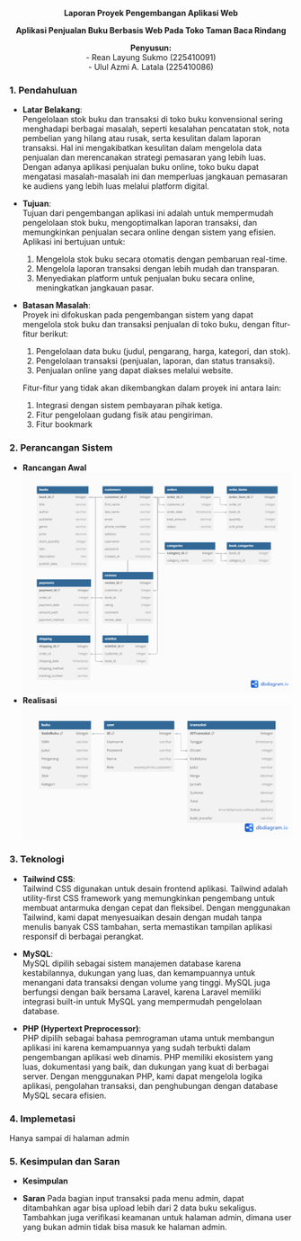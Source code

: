 <p align="center">
  <strong > Laporan Proyek Pengembangan Aplikasi Web </strong>
</p>
<p align="center">
  <strong > Aplikasi Penjualan Buku Berbasis Web Pada Toko Taman Baca Rindang </strong>
</p>
<p align="center">
  <strong > Penyusun: </strong>
  <br> - Rean Layung Sukmo (225410091)
  <br> - Ulul Azmi A. Latala (225410086)
</p>

### 1. Pendahuluan

- **Latar Belakang**:  
  Pengelolaan stok buku dan transaksi di toko buku konvensional sering menghadapi berbagai masalah, seperti kesalahan pencatatan stok, nota pembelian yang hilang atau rusak, serta kesulitan dalam laporan transaksi. Hal ini mengakibatkan kesulitan dalam mengelola data penjualan dan merencanakan strategi pemasaran yang lebih luas. Dengan adanya aplikasi penjualan buku online, toko buku dapat mengatasi masalah-masalah ini dan memperluas jangkauan pemasaran ke audiens yang lebih luas melalui platform digital.

- **Tujuan**:  
  Tujuan dari pengembangan aplikasi ini adalah untuk mempermudah pengelolaan stok buku, mengoptimalkan laporan transaksi, dan memungkinkan penjualan secara online dengan sistem yang efisien. Aplikasi ini bertujuan untuk:
  1. Mengelola stok buku secara otomatis dengan pembaruan real-time.
  2. Mengelola laporan transaksi dengan lebih mudah dan transparan.
  3. Menyediakan platform untuk penjualan buku secara online, meningkatkan jangkauan pasar.

- **Batasan Masalah**:  
  Proyek ini difokuskan pada pengembangan sistem yang dapat mengelola stok buku dan transaksi penjualan di toko buku, dengan fitur-fitur berikut:
  1. Pengelolaan data buku (judul, pengarang, harga, kategori, dan stok).
  2. Pengelolaan transaksi (penjualan, laporan, dan status transaksi).
  3. Penjualan online yang dapat diakses melalui website.
  
  Fitur-fitur yang tidak akan dikembangkan dalam proyek ini antara lain:
  1. Integrasi dengan sistem pembayaran pihak ketiga.
  2. Fitur pengelolaan gudang fisik atau pengiriman.
  3. Fitur bookmark

 ### 2. Perancangan Sistem

- **Rancangan Awal**
    ![](Pict/DB.png)
- **Realisasi**
    ![](Pict/db_realisasi.png)
### 3. Teknologi


- **Tailwind CSS**:  
  Tailwind CSS digunakan untuk desain frontend aplikasi. Tailwind adalah utility-first CSS framework yang memungkinkan pengembang untuk membuat antarmuka dengan cepat dan fleksibel. Dengan menggunakan Tailwind, kami dapat menyesuaikan desain dengan mudah tanpa menulis banyak CSS tambahan, serta memastikan tampilan aplikasi responsif di berbagai perangkat.

- **MySQL**:  
  MySQL dipilih sebagai sistem manajemen database karena kestabilannya, dukungan yang luas, dan kemampuannya untuk menangani data transaksi dengan volume yang tinggi. MySQL juga berfungsi dengan baik bersama Laravel, karena Laravel memiliki integrasi built-in untuk MySQL yang mempermudah pengelolaan database.

- **PHP (Hypertext Preprocessor)**:  
  PHP dipilih sebagai bahasa pemrograman utama untuk membangun aplikasi ini karena kemampuannya yang sudah terbukti dalam pengembangan aplikasi web dinamis. PHP memiliki ekosistem yang luas, dokumentasi yang baik, dan dukungan yang kuat di berbagai server. Dengan menggunakan PHP, kami dapat mengelola logika aplikasi, pengolahan transaksi, dan penghubungan dengan database MySQL secara efisien.

### 4. Implemetasi
  Hanya sampai di halaman admin

### 5. Kesimpulan dan Saran
- **Kesimpulan**

- **Saran**
  Pada bagian input transaksi pada menu admin, dapat ditambahkan agar bisa upload lebih dari 2 data buku sekaligus. Tambahkan juga verifikasi keamanan untuk halaman admin, dimana user yang bukan admin tidak bisa masuk ke halaman admin.
